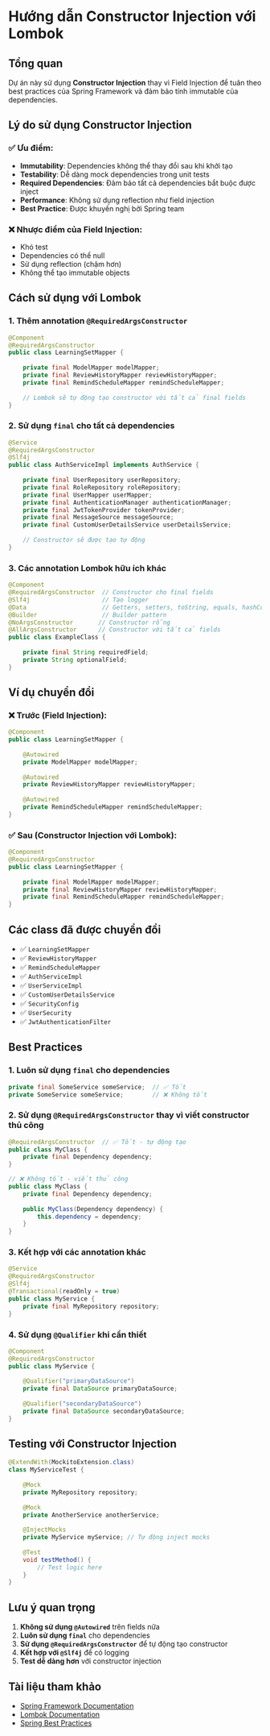 # Hướng dẫn Constructor Injection với Lombok

## Tổng quan

Dự án này sử dụng **Constructor Injection** thay vì Field Injection để tuân theo best practices của Spring Framework và đảm bảo tính immutable của dependencies.

## Lý do sử dụng Constructor Injection

### ✅ Ưu điểm:
- **Immutability**: Dependencies không thể thay đổi sau khi khởi tạo
- **Testability**: Dễ dàng mock dependencies trong unit tests
- **Required Dependencies**: Đảm bảo tất cả dependencies bắt buộc được inject
- **Performance**: Không sử dụng reflection như field injection
- **Best Practice**: Được khuyến nghị bởi Spring team

### ❌ Nhược điểm của Field Injection:
- Khó test
- Dependencies có thể null
- Sử dụng reflection (chậm hơn)
- Không thể tạo immutable objects

## Cách sử dụng với Lombok

### 1. Thêm annotation `@RequiredArgsConstructor`

```java
@Component
@RequiredArgsConstructor
public class LearningSetMapper {
    
    private final ModelMapper modelMapper;
    private final ReviewHistoryMapper reviewHistoryMapper;
    private final RemindScheduleMapper remindScheduleMapper;
    
    // Lombok sẽ tự động tạo constructor với tất cả final fields
}
```

### 2. Sử dụng `final` cho tất cả dependencies

```java
@Service
@RequiredArgsConstructor
@Slf4j
public class AuthServiceImpl implements AuthService {
    
    private final UserRepository userRepository;
    private final RoleRepository roleRepository;
    private final UserMapper userMapper;
    private final AuthenticationManager authenticationManager;
    private final JwtTokenProvider tokenProvider;
    private final MessageSource messageSource;
    private final CustomUserDetailsService userDetailsService;
    
    // Constructor sẽ được tạo tự động
}
```

### 3. Các annotation Lombok hữu ích khác

```java
@Component
@RequiredArgsConstructor  // Constructor cho final fields
@Slf4j                    // Tạo logger
@Data                     // Getters, setters, toString, equals, hashCode
@Builder                  // Builder pattern
@NoArgsConstructor       // Constructor rỗng
@AllArgsConstructor      // Constructor với tất cả fields
public class ExampleClass {
    
    private final String requiredField;
    private String optionalField;
}
```

## Ví dụ chuyển đổi

### ❌ Trước (Field Injection):
```java
@Component
public class LearningSetMapper {
    
    @Autowired
    private ModelMapper modelMapper;
    
    @Autowired
    private ReviewHistoryMapper reviewHistoryMapper;
    
    @Autowired
    private RemindScheduleMapper remindScheduleMapper;
}
```

### ✅ Sau (Constructor Injection với Lombok):
```java
@Component
@RequiredArgsConstructor
public class LearningSetMapper {
    
    private final ModelMapper modelMapper;
    private final ReviewHistoryMapper reviewHistoryMapper;
    private final RemindScheduleMapper remindScheduleMapper;
}
```

## Các class đã được chuyển đổi

- ✅ `LearningSetMapper`
- ✅ `ReviewHistoryMapper`
- ✅ `RemindScheduleMapper`
- ✅ `AuthServiceImpl`
- ✅ `UserServiceImpl`
- ✅ `CustomUserDetailsService`
- ✅ `SecurityConfig`
- ✅ `UserSecurity`
- ✅ `JwtAuthenticationFilter`

## Best Practices

### 1. Luôn sử dụng `final` cho dependencies
```java
private final SomeService someService;  // ✅ Tốt
private SomeService someService;        // ❌ Không tốt
```

### 2. Sử dụng `@RequiredArgsConstructor` thay vì viết constructor thủ công
```java
@RequiredArgsConstructor  // ✅ Tốt - tự động tạo
public class MyClass {
    private final Dependency dependency;
}

// ❌ Không tốt - viết thủ công
public class MyClass {
    private final Dependency dependency;
    
    public MyClass(Dependency dependency) {
        this.dependency = dependency;
    }
}
```

### 3. Kết hợp với các annotation khác
```java
@Service
@RequiredArgsConstructor
@Slf4j
@Transactional(readOnly = true)
public class MyService {
    private final MyRepository repository;
}
```

### 4. Sử dụng `@Qualifier` khi cần thiết
```java
@Component
@RequiredArgsConstructor
public class MyService {
    
    @Qualifier("primaryDataSource")
    private final DataSource primaryDataSource;
    
    @Qualifier("secondaryDataSource")
    private final DataSource secondaryDataSource;
}
```

## Testing với Constructor Injection

```java
@ExtendWith(MockitoExtension.class)
class MyServiceTest {
    
    @Mock
    private MyRepository repository;
    
    @Mock
    private AnotherService anotherService;
    
    @InjectMocks
    private MyService myService; // Tự động inject mocks
    
    @Test
    void testMethod() {
        // Test logic here
    }
}
```

## Lưu ý quan trọng

1. **Không sử dụng `@Autowired`** trên fields nữa
2. **Luôn sử dụng `final`** cho dependencies
3. **Sử dụng `@RequiredArgsConstructor`** để tự động tạo constructor
4. **Kết hợp với `@Slf4j`** để có logging
5. **Test dễ dàng hơn** với constructor injection

## Tài liệu tham khảo

- [Spring Framework Documentation](https://docs.spring.io/spring-framework/docs/current/reference/html/core.html#beans-dependencies)
- [Lombok Documentation](https://projectlombok.org/features/RequiredArgsConstructor)
- [Spring Best Practices](https://spring.io/guides)
